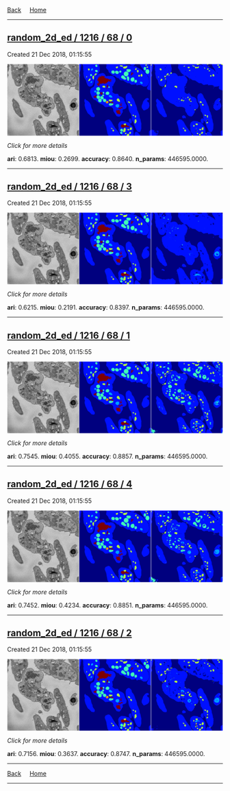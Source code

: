 
[Back](..)&nbsp;&nbsp;&nbsp;&nbsp;&nbsp;[Home](https://leapmanlab.github.io/snapshots)

---

<div class="summary"><a href="0"><h2>random_2d_ed / 1216 / 68 / 0</h2></a><p>Created 21 Dec 2018, 01:15:55
</p><a href="0"><img src="0/media/summary.png" align="center"></a><p>
<i>Click for more details</i>
</p></div>

**ari**: 0.6813. **miou**: 0.2699. **accuracy**: 0.8640. **n_params**: 446595.0000. 

---

<div class="summary"><a href="3"><h2>random_2d_ed / 1216 / 68 / 3</h2></a><p>Created 21 Dec 2018, 01:15:55
</p><a href="3"><img src="3/media/summary.png" align="center"></a><p>
<i>Click for more details</i>
</p></div>

**ari**: 0.6215. **miou**: 0.2191. **accuracy**: 0.8397. **n_params**: 446595.0000. 

---

<div class="summary"><a href="1"><h2>random_2d_ed / 1216 / 68 / 1</h2></a><p>Created 21 Dec 2018, 01:15:55
</p><a href="1"><img src="1/media/summary.png" align="center"></a><p>
<i>Click for more details</i>
</p></div>

**ari**: 0.7545. **miou**: 0.4055. **accuracy**: 0.8857. **n_params**: 446595.0000. 

---

<div class="summary"><a href="4"><h2>random_2d_ed / 1216 / 68 / 4</h2></a><p>Created 21 Dec 2018, 01:15:55
</p><a href="4"><img src="4/media/summary.png" align="center"></a><p>
<i>Click for more details</i>
</p></div>

**ari**: 0.7452. **miou**: 0.4234. **accuracy**: 0.8851. **n_params**: 446595.0000. 

---

<div class="summary"><a href="2"><h2>random_2d_ed / 1216 / 68 / 2</h2></a><p>Created 21 Dec 2018, 01:15:55
</p><a href="2"><img src="2/media/summary.png" align="center"></a><p>
<i>Click for more details</i>
</p></div>

**ari**: 0.7156. **miou**: 0.3637. **accuracy**: 0.8747. **n_params**: 446595.0000. 

---

[Back](..)&nbsp;&nbsp;&nbsp;&nbsp;&nbsp;[Home](https://leapmanlab.github.io/snapshots)

---